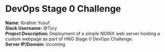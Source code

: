# DevOps Stage 0 Challenge

**Name:** Ibrahim Yusuf  
**Slack Username:** @Tory  
**Project Description:** Deployment of a simple NGINX web server hosting a custom webpage as part of HNG Stage 0 DevOps Challenge.  
**Server IP/Domain:** incoming